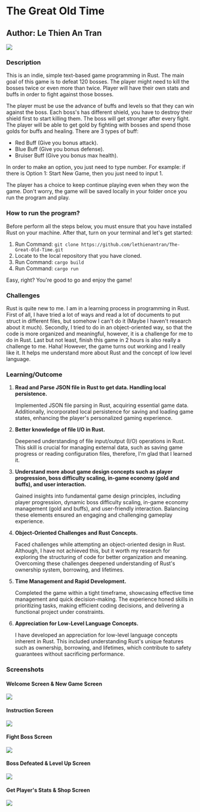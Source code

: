 <h1>The Great Old Time</h1>
<h2>Author: Le Thien An Tran</h2>
<img src="https://github.com/lethienantran/The-Great-Old-Time/assets/114910291/1f1fd026-818d-433a-b6ca-60c6455521cf"/>
<h3>Description</h3>
<p>This is an indie, simple text-based game programming in Rust. The main goal of this game is to defeat 120 bosses. The player might need to kill the bosses twice or even more than twice. Player will have their own stats and buffs in order to fight against those bosses.</p>
<p>The player must be use the advance of buffs and levels so that they can win against the boss. Each boss's has different shield, you have to destroy their shield first to start killing them. The boss will get stronger after every fight. The player will be able to get gold by fighting with bosses and spend those golds for buffs and healing. There are 3 types of buff: 
  <ul>
    <li>Red Buff (Give you bonus attack).</li>
    <li>Blue Buff (Give you bonus defense).</li>
    <li>Bruiser Buff (Give you bonus max health).</li>
  </ul>
</p>
<p>In order to make an option, you just need to type number. For example: if there is Option 1: Start New Game, then you just need to input 1. </p>
<p>The player has a choice to keep continue playing even when they won the game. Don't worry, the game will be saved locally in your folder once you run the program and play.</p>
<h3>How to run the program?</h3>
<p>Before perform all the steps below, you must ensure that you have installed Rust on your machine. After that, turn on your terminal and let's get started: </p>
<ol>
  <li>Run Command: <code>git clone https://github.com/lethienantran/The-Great-Old-Time.git</code></li>
  <li>Locate to the local repository that you have cloned.</li>
  <li>Run Command: <code>cargo build</code></li>
  <li>Run Command: <code>cargo run</code></li>
</ol>
<p>Easy, right? You're good to go and enjoy the game!</p>
<h3>Challenges</h3>
<p>Rust is quite new to me. I am in a learning process in programming in Rust. First of all, I have tried a lot of ways and read a lot of documents to put struct in different files, but somehow I can't do it (Maybe I haven't research about it much). Secondly, I tried to do in an object-oriented way, so that the code is more organized and meaningful, however, it is a challenge for me to do in Rust. Last but not least, finish this game in 2 hours is also really a challenge to me. Haha! However, the game turns out working and I really like it. It helps me understand more about Rust and the concept of low level language.</p>
<h3>Learning/Outcome</h3>
<p>
  <ol>
    <li>
      <strong>Read and Parse JSON file in Rust to get data. Handling local persistence.</strong>
      <p>
      Implemented JSON file parsing in Rust, acquiring essential game data. Additionally, incorporated local persistence for saving and loading game states, enhancing the player's personalized gaming experience.
      </p>
    </li>
    <li>
     <strong>Better knowledge of file I/O in Rust.</strong>
    <p>
      Deepened understanding of file input/output (I/O) operations in Rust. This skill is crucial for managing external data, such as saving game progress or reading configuration files, therefore, I'm glad that I learned it.
    </p>
  </li>

  <li>
    <strong>Understand more about game design concepts such as player progression, boss difficulty scaling, in-game economy (gold and buffs), and user interaction.</strong>
    <p>
      Gained insights into fundamental game design principles, including player progression, dynamic boss difficulty scaling, in-game economy management (gold and buffs), and user-friendly interaction. Balancing these elements ensured an engaging and challenging gameplay experience.
    </p>
  </li>

  <li>
    <strong>Object-Oriented Challenges and Rust Concepts.</strong>
    <p>
      Faced challenges while attempting an object-oriented design in Rust. Although, I have not achieved this, but it worth my research for exploring the structuring of code for better organization and meaning. Overcoming these challenges deepened understanding of Rust's ownership system, borrowing, and lifetimes.
    </p>
  </li>

  <li>
    <strong>Time Management and Rapid Development.</strong>
    <p>
      Completed the game within a tight timeframe, showcasing effective time management and quick decision-making. The experience honed skills in prioritizing tasks, making efficient coding decisions, and delivering a functional project under constraints.
    </p>
  </li>

  <li>
    <strong>Appreciation for Low-Level Language Concepts.</strong>
    <p>
      I have developed an appreciation for low-level language concepts inherent in Rust. This included understanding Rust's unique features such as ownership, borrowing, and lifetimes, which contribute to safety guarantees without sacrificing performance.
    </p>
  </li>
  </ol>
</p>
<h3>Screenshots</h3>
<h4>Welcome Screen & New Game Screen</h4>
<img src="https://github.com/lethienantran/The-Great-Old-Time/assets/114910291/02ce281e-fa7c-4335-a2e9-320ac91af589"/>
<h4>Instruction Screen</h4>
<img src="https://github.com/lethienantran/The-Great-Old-Time/assets/114910291/10b8b853-de42-4b3b-b196-fac34d1538df"/>
<h4>Fight Boss Screen</h4>
<img src="https://github.com/lethienantran/The-Great-Old-Time/assets/114910291/7e30517f-2a5a-4bd2-bb64-b3a71d69edaa"/>
<h4>Boss Defeated & Level Up Screen</h4>
<img src="https://github.com/lethienantran/The-Great-Old-Time/assets/114910291/ab4f3d56-ee44-4289-92c4-4439f8e325ae"/>
<h4>Get Player's Stats & Shop Screen</h4>
<img src="https://github.com/lethienantran/The-Great-Old-Time/assets/114910291/63074305-62e3-4c6e-aef1-9c8b4484f153"/>
